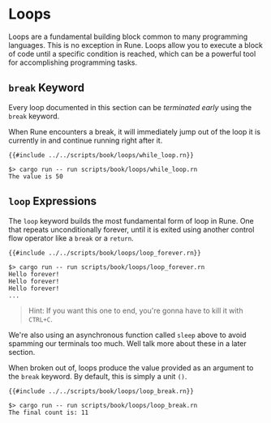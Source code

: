# Loops

Loops are a fundamental building block common to many programming languages.
This is no exception in Rune.
Loops allow you to execute a block of code until a specific condition is
reached, which can be a powerful tool for accomplishing programming tasks.

## `break` Keyword

Every loop documented in this section can be *terminated early* using the
`break` keyword.

When Rune encounters a break, it will immediately jump out of the loop it is
currently in and continue running right after it.

```rune
{{#include ../../scripts/book/loops/while_loop.rn}}
```

```text
$> cargo run -- run scripts/book/loops/while_loop.rn
The value is 50
```

## `loop` Expressions

The `loop` keyword builds the most fundamental form of loop in Rune.
One that repeats unconditionally forever, until it is exited using another
control flow operator like a `break` or a `return`.

```rune
{{#include ../../scripts/book/loops/loop_forever.rn}}
```

```text
$> cargo run -- run scripts/book/loops/loop_forever.rn
Hello forever!
Hello forever!
Hello forever!
...
```

> Hint: If you want this one to end, you're gonna have to kill it with `CTRL+C`.

We're also using an asynchronous function called `sleep` above to avoid spamming
our terminals too much. Well talk more about these in a later section.

When broken out of, loops produce the value provided as an argument to the
`break` keyword. By default, this is simply a unit `()`.

```rune
{{#include ../../scripts/book/loops/loop_break.rn}}
```

```text
$> cargo run -- run scripts/book/loops/loop_break.rn
The final count is: 11
```
